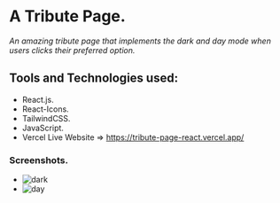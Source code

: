 
# A Tribute Page.
*An amazing tribute page that implements the dark and day mode when users clicks their preferred option.*

## Tools and Technologies used:
- React.js.
- React-Icons.
- TailwindCSS.
- JavaScript.
- Vercel 
Live Website => https://tribute-page-react.vercel.app/

### Screenshots.

- ![dark](https://github.com/kasydev/Tribute-Page/assets/125959390/90380f3d-2487-45b4-a151-d10481c9302f)
- ![day](https://github.com/kasydev/Tribute-Page/assets/125959390/d3b0dd33-a113-4014-aa9e-e299e8cfdadf)
